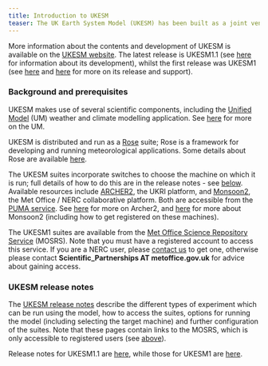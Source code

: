 ```yaml
---
title: Introduction to UKESM
teaser: The UK Earth System Model (UKESM) has been built as a joint venture between the Met Office Hadley Centre and the Natural Environment Research Council (NERC).  It consists of the HadGEM3 coupled physical climate model plus additional components that model key biogeochemical, chemistry, aerosol and vegetation processes.   
---
```


More information about the contents and development of UKESM is available on the [UKESM website](https://ukesm.ac.uk/).  The latest release is UKESM1.1 (see [here](https://ukesm.ac.uk/portfolio-item/introducing-ukesm1-1-a-new-configuration-of-the-ukesm-model-with-an-improved-historical-temperature-record/) for information about its development), whilst the first release was UKESM1 (see [here](https://ukesm.ac.uk/portfolio-item/release-and-support-of-ukesm1/) and [here](https://ukesm.ac.uk/portfolio-item/the-release-of-ukesm1-update/) for more on its release and support).

### Background and prerequisites

UKESM makes use of several scientific components, including the [Unified Model](https://www.metoffice.gov.uk/research/modelling-systems/unified-model) (UM) weather and climate modelling application.  See [here]({{site.baseurl}}/unified-model) for more on the UM.

UKESM is distributed and run as a [Rose](https://www.metoffice.gov.uk/research/modelling-systems/rose) suite; Rose is a framework for developing and running meteorological applications.  Some details about Rose are available [here]({{site.baseurl}}/rose-cylc).

The UKESM suites incorporate switches to choose the machine on which it is run; full details of how to do this are in the release notes - see [below](#ukesm-release-notes).  Available resources include [ARCHER2](http://www.archer2.ac.uk/), the UKRI platform, and [Monsoon2](http://www.jwcrp.org.uk/infrastructure/monsoon.asp), the Met Office / NERC collaborative platform.  Both are accessible from the [PUMA service]({{site.baseurl}}/puma).  See [here]({{site.baseurl}}/archer2) for more on Archer2, and [here]({{site.baseurl}}/monsoon2) for more about Monsoon2 (including how to get registered on these machines).

The UKESM1 suites are available from the [Met Office Science Repository Service](https://code.metoffice.gov.uk/trac/home/) (MOSRS).  Note that you must have a registered account to access this service.  If you are a NERC user, please [contact us](contact) to get one, otherwise please contact **Scientific_Partnerships AT metoffice.gov.uk** for advice about gaining access.

### UKESM release notes

The [UKESM release notes](relnotes-1.1) describe the different types of experiment which can be run using the model, how to access the suites, options for running the model (including selecting the target machine) and further configuration of the suites.  Note that these pages contain links to the MOSRS, which is only accessible to registered users (see [above](#background-and-prerequisites)).

Release notes for UKESM1.1 are [here](relnotes-1.1), while those for UKESM1 are [here](relnotes-1.0).



